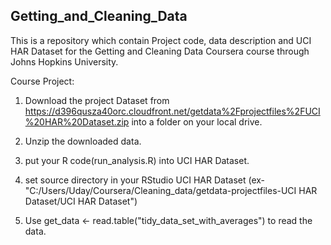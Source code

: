 ## Getting_and_Cleaning_Data

This is a repository which contain Project code, data description and UCI HAR Dataset for the Getting and Cleaning Data Coursera course through Johns Hopkins University.

Course Project:

1. Download the project Dataset from https://d396qusza40orc.cloudfront.net/getdata%2Fprojectfiles%2FUCI%20HAR%20Dataset.zip into a folder on your local drive.

2. Unzip the downloaded data.

3. put your R code(run_analysis.R) into UCI HAR Dataset.

4. set source directory in your RStudio  UCI HAR Dataset (ex- "C:/Users/Uday/Coursera/Cleaning_data/getdata-projectfiles-UCI HAR Dataset/UCI HAR Dataset")

5. Use get_data <- read.table("tidy_data_set_with_averages") to read the data.
